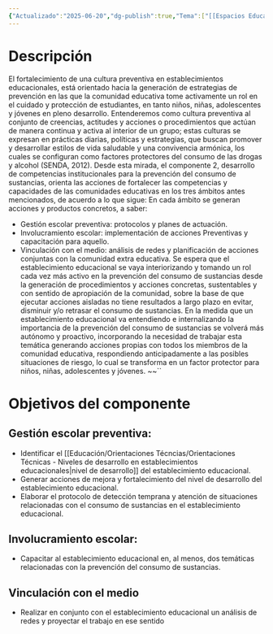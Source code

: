 ```yaml
---
{"Actualizado":"2025-06-20","dg-publish":true,"Tema":["[[Espacios Educativos]]","[[Programa PrePARA2]]"],"permalink":"/educacion/componente-2-desarrollo-de-competencias-institucionales/","dgPassFrontmatter":true,"noteIcon":"","updated":"2025-06-26T15:58:35.069-04:00"}
---
```


# Descripción
El fortalecimiento de una cultura preventiva en establecimientos educacionales, está orientado hacia la generación de estrategias de prevención en las que la comunidad educativa tome activamente un rol en el cuidado y protección de estudiantes, en tanto niños, niñas, adolescentes y jóvenes en pleno desarrollo.
Entenderemos como cultura preventiva al conjunto de creencias, actitudes y acciones o procedimientos que actúan de manera continua y activa al interior de un grupo; estas culturas se expresan en prácticas diarias, políticas y estrategias, que buscan promover y desarrollar estilos de vida saludable y una convivencia armónica, los cuales se configuran como factores protectores del consumo de las drogas y alcohol (SENDA, 2012).
Desde esta mirada, el componente 2, desarrollo de competencias institucionales para la prevención del consumo de sustancias, orienta las acciones de fortalecer las competencias y capacidades de las comunidades educativas en los tres ámbitos antes mencionados, de acuerdo a lo que sigue:
En cada ámbito se generan acciones y productos concretos, a saber:
- Gestión escolar preventiva: protocolos y planes de actuación.
- Involucramiento escolar: implementación de acciones Preventivas y capacitación para aquello.
- Vinculación con el medio: análisis de redes y planificación de acciones conjuntas con la comunidad extra educativa.
Se espera que el establecimiento educacional se vaya interiorizando y tomando un rol cada vez más activo en la prevención del consumo de sustancias desde la generación de procedimientos y acciones concretas, sustentables y con sentido de apropiación de la comunidad, sobre la base de que ejecutar acciones aisladas no tiene resultados a largo plazo en evitar, disminuir y/o retrasar el consumo de sustancias.
En la medida que un establecimiento educacional va entendiendo e internalizando la importancia de la prevención del consumo de sustancias se volverá más autónomo y proactivo, incorporando la necesidad de trabajar esta temática generando acciones propias con todos los miembros de la comunidad educativa, respondiendo anticipadamente a las posibles situaciones de riesgo, lo cual se transforma en un factor protector para niños, niñas, adolescentes y jóvenes.
~~``
# Objetivos del componente
## Gestión escolar preventiva:
- Identificar el [[Educación/Orientaciones Técncias/Orientaciones Técnicas - Niveles de desarrollo en establecimientos educacionales\|nivel de desarrollo]] del establecimiento educacional.
- Generar acciones de mejora y fortalecimiento del nivel de desarrollo del establecimiento educacional.
- Elaborar el protocolo de detección temprana y atención de situaciones relacionadas con el consumo de sustancias en el establecimiento educacional.
## Involucramiento escolar:
- Capacitar al establecimiento educacional en, al menos, dos temáticas relacionadas con la prevención del consumo de sustancias.
## Vinculación con el medio

- Realizar en conjunto con el establecimiento educacional un análisis de redes y proyectar el trabajo en ese sentido

